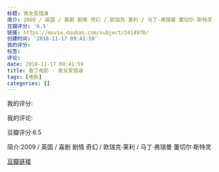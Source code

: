 ```yaml
---
标题: 男女变错身
简介: 2009 / 英国 / 喜剧 剧情 奇幻 / 欧瑞克·莱利 / 马丁·弗瑞曼 蕾切尔·斯特灵
豆瓣评分: '6.5'
链接: https://movie.douban.com/subject/3414970/
创建时间: '2018-11-17 09:41:59'
我的评分:
标签:
评论:
date: 2018-11-17 09:41:59
title: 看了电影 - 男女变错身
tags: [电影]
categories: []
---
```


我的评分:

我的评论:

豆瓣评分:6.5

简介:2009 / 英国 / 喜剧 剧情 奇幻 / 欧瑞克·莱利 / 马丁·弗瑞曼 蕾切尔·斯特灵

[豆瓣链接](https://movie.douban.com/subject/3414970/)

